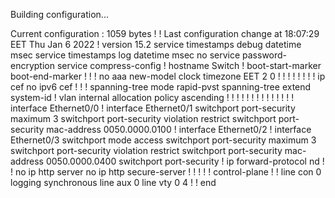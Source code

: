 Building configuration...

Current configuration : 1059 bytes
!
! Last configuration change at 18:07:29 EET Thu Jan 6 2022
!
version 15.2
service timestamps debug datetime msec
service timestamps log datetime msec
no service password-encryption
service compress-config
!
hostname Switch
!
boot-start-marker
boot-end-marker
!
!
!
no aaa new-model
clock timezone EET 2 0
!
!
!
!
!
!
!
!
ip cef
no ipv6 cef
!
!
!
spanning-tree mode rapid-pvst
spanning-tree extend system-id
!
vlan internal allocation policy ascending
!
!
!
!
!
!
!
!
!
!
!
!
!
!
interface Ethernet0/0
!
interface Ethernet0/1
 switchport port-security maximum 3
 switchport port-security violation restrict
 switchport port-security mac-address 0050.0000.0100
!
interface Ethernet0/2
!
interface Ethernet0/3
 switchport mode access
 switchport port-security maximum 3
 switchport port-security violation restrict
 switchport port-security mac-address 0050.0000.0400
 switchport port-security
!
ip forward-protocol nd
!
!
no ip http server
no ip http secure-server
!
!
!
!
!
control-plane
!
!
line con 0
 logging synchronous
line aux 0
line vty 0 4
!
!
end